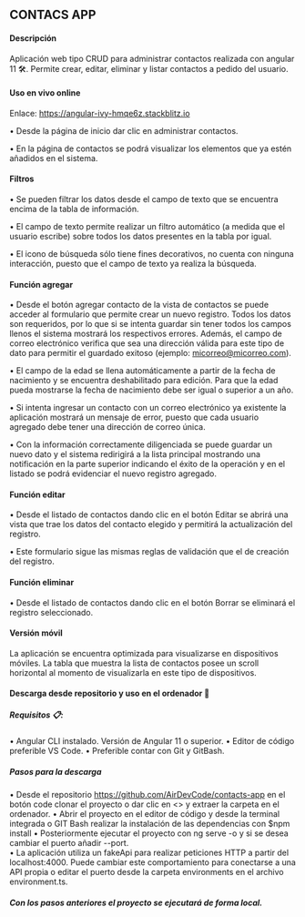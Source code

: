 ## CONTACS APP

#### Descripción

Aplicación web tipo CRUD para administrar contactos realizada con angular 11 🛠️.  Permite crear, editar, eliminar y listar contactos a pedido del usuario.

#### Uso en vivo online
Enlace: https://angular-ivy-hmqe6z.stackblitz.io

•	Desde la página de inicio dar clic en administrar contactos.

•	En la página de contactos se podrá visualizar los elementos que ya estén añadidos en el sistema.

#### Filtros
•	Se pueden filtrar los datos desde el campo de texto que se encuentra encima de la tabla de información. 

•	El campo de texto permite realizar un filtro automático (a medida que el usuario escribe) sobre todos los datos presentes en la tabla por igual.

•	El icono de búsqueda sólo tiene fines decorativos, no cuenta con ninguna interacción, puesto que el campo de texto ya realiza la búsqueda.

 #### Función agregar

•	Desde el botón agregar contacto de la vista de contactos se puede acceder al formulario que permite crear un nuevo registro. Todos los datos son requeridos, por lo que si se intenta guardar sin tener todos los campos llenos el sistema mostrará los respectivos errores. Además, el campo de correo electrónico verifica que sea una dirección válida para este tipo de dato para permitir el guardado exitoso (ejemplo: micorreo@micorreo.com).
   
•	El campo de la edad se llena automáticamente a partir de la fecha de nacimiento y se encuentra deshabilitado para edición. Para que la edad pueda mostrarse la fecha de nacimiento debe ser igual o superior a un año. 

•	Si intenta ingresar un contacto con un correo electrónico ya existente la aplicación mostrará un mensaje de error, puesto que cada usuario agregado debe tener una dirección de correo única.

•	Con la información correctamente diligenciada se puede guardar un nuevo dato y el sistema redirigirá a la lista principal mostrando una notificación en la parte superior indicando el éxito de la operación y en el listado se podrá evidenciar el nuevo registro agregado.
   

#### Función editar
•	Desde el listado de contactos dando clic en el botón Editar  se abrirá una vista que trae los datos del contacto elegido y permitirá la actualización del registro.

•	Este formulario sigue las mismas reglas de validación que el de creación del registro.

#### Función eliminar
•	Desde el listado de contactos dando clic en el botón Borrar  se eliminará el registro seleccionado.

#### Versión móvil

La aplicación se encuentra optimizada para visualizarse en dispositivos móviles. La tabla que muestra la lista de contactos posee un scroll horizontal al momento de visualizarla en este tipo de dispositivos. 
   
#### Descarga desde repositorio y uso en el ordenador 🔧

##### Requisitos 📋: 
•	Angular CLI instalado. Versión de Angular 11 o superior. 
•	Editor de código preferible VS Code.
•	Preferible contar con Git y GitBash.

##### Pasos para la descarga
•	Desde el repositorio https://github.com/AirDevCode/contacts-app en el botón code clonar el proyecto o dar clic en <<Download ZIP>> y extraer la carpeta en el ordenador.
•	Abrir el proyecto en el editor de código y desde la terminal integrada o GIT Bash realizar la instalación de las dependencias con  $npm install
•	Posteriormente ejecutar el proyecto con ng serve -o y si se desea cambiar el puerto añadir --port.  
•	La aplicación utiliza un fakeApi para realizar peticiones HTTP a partir del localhost:4000. Puede cambiar este comportamiento para conectarse a una API propia o editar el puerto desde la carpeta environments en el archivo environment.ts.

##### Con los pasos anteriores el proyecto se ejecutará de forma local. 

 
